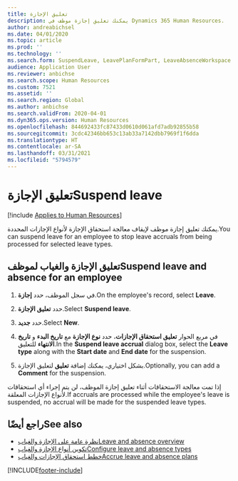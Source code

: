 ```yaml
---
title: تعليق الإجازة
description: يمكنك تعليق إجازة موظف في Dynamics 365 Human Resources.
author: andreabichsel
ms.date: 04/01/2020
ms.topic: article
ms.prod: ''
ms.technology: ''
ms.search.form: SuspendLeave, LeavePlanFormPart, LeaveAbsenceWorkspace
audience: Application User
ms.reviewer: anbichse
ms.search.scope: Human Resources
ms.custom: 7521
ms.assetid: ''
ms.search.region: Global
ms.author: anbichse
ms.search.validFrom: 2020-04-01
ms.dyn365.ops.version: Human Resources
ms.openlocfilehash: 844692433fc87433d0610d061afd7adb92855b58
ms.sourcegitcommit: 3cdc42346bb653c13ab33a7142dbb7969f1f6dda
ms.translationtype: HT
ms.contentlocale: ar-SA
ms.lasthandoff: 03/31/2021
ms.locfileid: "5794579"
---
```

# <a name="suspend-leave"></a><span data-ttu-id="934c7-103">تعليق الإجازة</span><span class="sxs-lookup"><span data-stu-id="934c7-103">Suspend leave</span></span>

[!include [Applies to Human Resources](../includes/applies-to-hr.md)]

<span data-ttu-id="934c7-104">يمكنك تعليق إجازة موظف لإيقاف معالجة استحقاق الإجازة لأنواع الإجازات المحددة.</span><span class="sxs-lookup"><span data-stu-id="934c7-104">You can suspend leave for an employee to stop leave accruals from being processed for selected leave types.</span></span> 

## <a name="suspend-leave-and-absence-for-an-employee"></a><span data-ttu-id="934c7-105">تعليق الإجازة والغياب لموظف</span><span class="sxs-lookup"><span data-stu-id="934c7-105">Suspend leave and absence for an employee</span></span>

1. <span data-ttu-id="934c7-106">في سجل الموظف، حدد **إجازة**.</span><span class="sxs-lookup"><span data-stu-id="934c7-106">On the employee's record, select **Leave**.</span></span>

2. <span data-ttu-id="934c7-107">حدد **تعليق الإجازة**.</span><span class="sxs-lookup"><span data-stu-id="934c7-107">Select **Suspend leave**.</span></span>

3. <span data-ttu-id="934c7-108">حدد **جديد**.</span><span class="sxs-lookup"><span data-stu-id="934c7-108">Select **New**.</span></span>

4. <span data-ttu-id="934c7-109">في مربع الحوار **تعليق استحقاق الإجازات**، حدد **نوع الإجازة** مع **تاريخ البدء** و **تاريخ الانتهاء** للتعليق.</span><span class="sxs-lookup"><span data-stu-id="934c7-109">In the **Suspend leave accrual** dialog box, select the **Leave type** along with the **Start date** and **End date** for the suspension.</span></span>

5. <span data-ttu-id="934c7-110">بشكل اختياري، يمكنك إضافة **تعليق** لتعليق الإجازة.</span><span class="sxs-lookup"><span data-stu-id="934c7-110">Optionally, you can add a **Comment** for the suspension.</span></span> 

<span data-ttu-id="934c7-111">إذا تمت معالجة الاستحقاقات أثناء تعليق إجازة الموظف، لن يتم إجراء أي استحقاقات لأنواع الإجازات المعلقة.</span><span class="sxs-lookup"><span data-stu-id="934c7-111">If accruals are processed while the employee's leave is suspended, no accrual will be made for the suspended leave types.</span></span>

## <a name="see-also"></a><span data-ttu-id="934c7-112">راجع أيضًا</span><span class="sxs-lookup"><span data-stu-id="934c7-112">See also</span></span>

- [<span data-ttu-id="934c7-113">نظرة عامة على الإجازة والغياب</span><span class="sxs-lookup"><span data-stu-id="934c7-113">Leave and absence overview</span></span>](hr-leave-and-absence-overview.md)
- [<span data-ttu-id="934c7-114">تكوين أنواع الإجازة والغياب</span><span class="sxs-lookup"><span data-stu-id="934c7-114">Configure leave and absence types</span></span>](hr-leave-and-absence-types.md)
- [<span data-ttu-id="934c7-115">خطط استحقاق الإجازات والغياب</span><span class="sxs-lookup"><span data-stu-id="934c7-115">Accrue leave and absence plans</span></span>](hr-leave-and-absence-accrue.md)



[!INCLUDE[footer-include](../includes/footer-banner.md)]